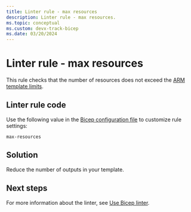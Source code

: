 ```yaml
---
title: Linter rule - max resources
description: Linter rule - max resources.
ms.topic: conceptual
ms.custom: devx-track-bicep
ms.date: 03/20/2024
---
```


# Linter rule - max resources

This rule checks that the number of resources does not exceed the [ARM template limits](../templates/best-practices.md#template-limits).

## Linter rule code

Use the following value in the [Bicep configuration file](bicep-config-linter.md) to customize rule settings:

`max-resources`

## Solution

Reduce the number of outputs in your template.

## Next steps

For more information about the linter, see [Use Bicep linter](./linter.md).

